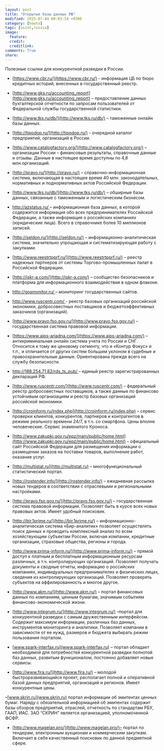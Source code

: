 ```yaml
---
layout: post
title: "Открытые базы данных РФ"
modified: 2015-07-04 00:03:54 +0300
category: [howto]
tags: [osint,russia]
image:
  feature: 
  credit: 
  creditlink: 
comments: True
share: 
---
```

Полезные ссылки для конкурентной разведки в России.

- [https://www.cbr.ru/](https://www.cbr.ru/) -  информация ЦБ по бюро кредитных историй, внесенных в государственный реестр.

- [http://www.gks.ru/accounting_report](http://www.gks.ru/accounting_report) – предоставление данных бухгалтерской отчетности по запросам пользователей от Федеральной службы государственной статистики.

- [http://www.tks.ru/db/](http://www.tks.ru/db/) – таможенные онлайн базы данных.

- [http://tipodop.ru/](http://tipodop.ru/) -  очередной каталог предприятий, организаций в России.

- [http://www.catalogfactory.org/](http://www.catalogfactory.org/) – организации России – финансовые результаты, справочные данные и отзывы. Данные в настоящее время доступны по 4,8 млн.организаций.

- [http://pravo.ru/](http://pravo.ru/) – справочно-информационная система, включающая в настоящее время 40 млн. законодательных, нормативных и поднормативных актов Российской Федерации.

- [http://www.tks.ru/db/](http://www.tks.ru/db/) – обширные базы данных, связанные с таможенным и логистическим бизнесом.

- [http://azstatus.ru/ ](http://azstatus.ru/ )–  информационная база данных, в которой содержится информация обо всех предпринимателях Российской Федерации, а также информация о российских компаниях (юридические лица). Всего в справочнике более 10 миллионов записей.

- [http://seldon.ru/](http://seldon.ru/) – информационно-аналитическая система, значительно упрощающая и систематизирующая работу с закупками.

- [http://www.reestrtpprf.ru/](http://www.reestrtpprf.ru/) – реестр надежных партнеров от системы Торгово-промышленных палат в Российской Федерации.

- [http://iskr-a.com/](http://iskr-a.com/) – сообщество безопасников и платформа для информационного взаимодействия в одном флаконе.

- [http://gosmonitor.ru/ ](http://gosmonitor.ru/)– мониторинг государственных сайтов.

- [http://www.ruscentr.com/ ](http://www.ruscentr.com/)-  реестр базовых организаций российской экономики, добросовестных поставщиков и бюджетоэффективных заказчиков (организаций).

- [http://www.pravo.fso.gov.ru/](http://www.pravo.fso.gov.ru/) – государственная система правовой информации.

- [https://www.aips-ariadna.com/](https://www.aips-ariadna.com/) – антикриминальная онлайн система учета по России и СНГ. Относится к тому же ценовому сегменту, что и «Контур Фокус» и т.п., и отличается от других систем большим уклоном в судебные и правоохранительные данные. Ориентирована прежде всего на службу безопасности.

- [http://188.254.71.82/rds_ts_pub/ ](http://188.254.71.82/rds_ts_pub/)– единый реестр зарегистрированных деклараций РФ.

- [http://www.ruscentr.com/](http://www.ruscentr.com/) – федеральный реестр добросовестных поставщиков, а также данные по финансово устойчивым организациям и реестр базовых организаций российской экономики.

- [http://croinform.ru/index.php](http://croinform.ru/index.php) – сервис проверки клиентов, конкурентов, партнеров и контрагентов в режиме реального времени 24/7,  в т.ч. со смартфона. Цены вполне человеческие. Сервис знаменитого Кроноса.

- [http://www.zakupki.gov.ru/epz/main/public/home.html](http://www.zakupki.gov.ru/epz/main/public/home.html) – официальный сайт Российской Федерации для размещения информации о размещении заказов на поставки товаров, выполнение работ, оказание услуг.

- [http://multistat.ru](http://multistat.ru) – многофункциональный статистический портал.

- [http://rostender.info/](http://rostender.info/) – ежедневная рассылка новых тендеров в соответствии с отраслевыми и региональными настройками.

- [http://pravo.fso.gov.ru/](http://pravo.fso.gov.ru/) – государственная система правовой информации. Позволяет быть в курсе всех новых правовых актов. Имеет удобный поисковик.

- [http://bir.1prime.ru/](http://bir.1prime.ru/) – информационно-аналитическая система «Бир-аналитик» позволяет осуществлять поиск данных и проводить комплексный анализ  по всем хозяйствующим субъектам России, включая компании, кредитные организации, страховые общества, регионы и города.

- [http://www.prima-inform.ru/](http://www.prima-inform.ru/) – прямой доступ к платным и бесплатным информационным ресурсам различных, в т.ч. контролирующих организаций. Позволяет получать документы и сводные отчеты, информацию о российских компаниях, индивидуальных предпринимателях и физических лицах, сведения из контролирующих организаций. Позволяет проверять субъектов на аффилированность и многое другое.

- [http://www.akm.ru/](http://www.akm.ru/) – портал финансовых данных по компаниям, ценным бумагам, значимым событиям финансово-экономической жизни.

- [http://www.integrum.ru/](http://www.integrum.ru/) –портал для конкурентной разведки с самым дружественным интерфейсом. Содержит максимум информации, различных баз данных, инструментов мониторинга и аналитики. Позволяет компании в зависимости от ее нужд, размеров и бюджета выбирать режим пользования порталом.

- [www.spark-interfax.ru](www.spark-interfax.ru) – портал обладает необходимой для потребностей конкурентной разведки полнотой баз данных, развитым функционалом, постоянно добавляет новые сервисы.

- [http://www.fira.ru/](http://www.fira.ru/) – молодой быстроразвивающийся проект, располагает полной и оперативной базой данных предприятий, организаций и регионов. Имеет конкурентные цены.

–[www.skrin.ru](www.skrin.ru) портал информации об эмитентах ценных бумаг. Наряду с обязательной информацией об эмитентах содержит базы обзоров предприятий, отраслей, отчетность по стандартам РБУ, ГААП, ИАС. ЗАО “СКРИН” является организацией, уполномоченной ФСФР.

- [http://www.magelan.pro/](http://www.magelan.pro/)– портал по тендерам, электронным аукционам и коммерческим закупкам. Включает в себя качественный поисковик по данной предметной сфере.
